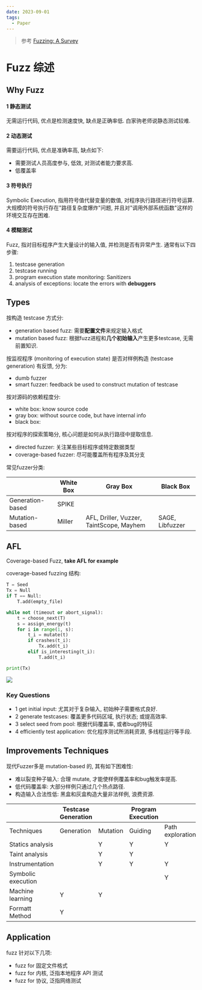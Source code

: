 ```yaml
---
date: 2023-09-01
tags:
  - Paper
---
```

> 参考 [Fuzzing: A Survey](../Docs/Fuzzing%20a%20survey%201.pdf)

# Fuzz 综述

## Why Fuzz

#### 1 静态测试 

无需运行代码, 优点是检测速度快, 缺点是正确率低. 白家驹老师说静态测试较难.

#### 2 动态测试

需要运行代码, 优点是准确率高, 缺点如下:
- 需要测试人员高度参与, 低效, 对测试者能力要求高.
- 低覆盖率

#### 3 符号执行

Symbolic Execution, 指用符号值代替变量的数值, 对程序执行路径进行符号运算. 大规模的符号执行存在"路径复杂度爆炸"问题, 并且对"调用外部系统函数"这样的环境交互存在困难.

#### 4 模糊测试

Fuzz, 指对目标程序产生大量设计的输入值, 并检测是否有异常产生. 通常有以下四步骤:
1. testcase generation
2. testcase running
3. program execution state monitoring: Sanitizers
4. analysis of exceptions: locate the errors with **debuggers**

## Types

按构造 testcase 方式分:
- generation based fuzz: 需要**配置文件**来规定输入格式
- mutation based fuzz: 根据fuzz进程和**几个初始输入**产生更多testcase, 无需前置知识.

按监视程序 (monitoring of execution state) 是否对样例构造 (testcase generation) 有反馈, 分为:
- dumb fuzzer
- smart fuzzer: feedback be used to construct mutation of testcase

按对源码的依赖程度分:
- white box: know source code
- gray box: without source code, but have internal info
- black box:

按对程序的探索策略分, 核心问题是如何从执行路径中提取信息.
- directed fuzzer: 关注某些目标程序或特定数据类型
- coverage-based fuzzer: 尽可能覆盖所有程序及其分支  

常见fuzzer分类:  

|                  | White Box | Gray Box                                 | Black Box |
| ---------------- | --------- | ---------------------------------------- | --------- |
| Generation-based | SPIKE     |                                          |           |
| Mutation-based   | Miller    | AFL, Driller, Vuzzer, TaintScope, Mayhem | SAGE, Libfuzzer          |

## AFL

Coverage-based Fuzz, **take AFL for example**

coverage-based fuzzing 结构:

```python
T = Seed
Tx = Null
if T == Null:
	T.add(empty_file)

while not (timeout or abort_signal):
	t = choose_next(T)
	s = assign_energy(t)
	for i in range(1, s):
		t_i = mutate(t)
		if crashes(t_i):
			Tx.add(t_i)
		elif is_interesting(t_i):
			T.add(t_i)

print(Tx)
```

![](Pasted%20image%2020230727234845.png)

### Key Questions

- 1 get initial input: 尤其对于复杂输入, 初始种子需要格式良好.
- 2 generate testcases: 覆盖更多代码区域, 执行状态; 或提高效率.
- 3 select seed from pool: 根据代码覆盖率, 或者bug的特征
- 4 efficiently test application: 优化程序测试所消耗资源, 多线程运行等手段.

## Improvements Techniques

现代Fuzzer多是 mutation-based 的, 其有如下困难性:
- 难以裂变种子输入: 合理 mutate, 才能使样例覆盖率和bug触发率提高.
- 低代码覆盖率: 大部分样例只通过几个热点路径.
- 构造输入合法性低: 黑盒和灰盒构造大量非法样例, 浪费资源.

|                    | Testcase Generation |          | Program Execution |                  |
| ------------------ | ------------------- | -------- | ----------------- | ---------------- |
| Techniques         | Generation          | Mutation | Guiding           | Path exploration |
| Statics analysis   |                     | Y        | Y                 | Y                |
| Taint analysis     |                     | Y        | Y                 |                  |
| Instrumentation    |                     | Y        | Y                 | Y                |
| Symbolic execution |                     |          |                   | Y                |
| Machine learning   | Y                   | Y        |                   |                  |
| Formatt Method     | Y                    |          |                   |                  |

## Application

fuzz 针对以下几项:
- fuzz for 固定文件格式
- fuzz for 内核, 泛指本地程序 API 测试
- fuzz for 协议, 泛指网络测试
